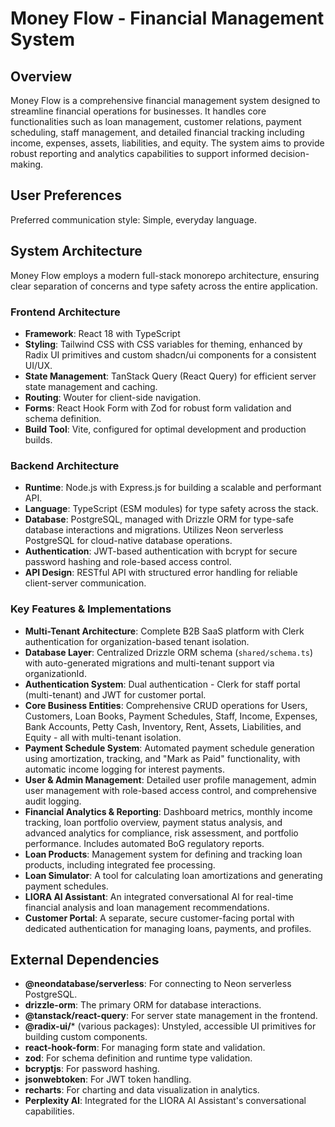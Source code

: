 # Money Flow - Financial Management System

## Overview

Money Flow is a comprehensive financial management system designed to streamline financial operations for businesses. It handles core functionalities such as loan management, customer relations, payment scheduling, staff management, and detailed financial tracking including income, expenses, assets, liabilities, and equity. The system aims to provide robust reporting and analytics capabilities to support informed decision-making.

## User Preferences

Preferred communication style: Simple, everyday language.

## System Architecture

Money Flow employs a modern full-stack monorepo architecture, ensuring clear separation of concerns and type safety across the entire application.

### Frontend Architecture
- **Framework**: React 18 with TypeScript
- **Styling**: Tailwind CSS with CSS variables for theming, enhanced by Radix UI primitives and custom shadcn/ui components for a consistent UI/UX.
- **State Management**: TanStack Query (React Query) for efficient server state management and caching.
- **Routing**: Wouter for client-side navigation.
- **Forms**: React Hook Form with Zod for robust form validation and schema definition.
- **Build Tool**: Vite, configured for optimal development and production builds.

### Backend Architecture
- **Runtime**: Node.js with Express.js for building a scalable and performant API.
- **Language**: TypeScript (ESM modules) for type safety across the stack.
- **Database**: PostgreSQL, managed with Drizzle ORM for type-safe database interactions and migrations. Utilizes Neon serverless PostgreSQL for cloud-native database operations.
- **Authentication**: JWT-based authentication with bcrypt for secure password hashing and role-based access control.
- **API Design**: RESTful API with structured error handling for reliable client-server communication.

### Key Features & Implementations
- **Multi-Tenant Architecture**: Complete B2B SaaS platform with Clerk authentication for organization-based tenant isolation.
- **Database Layer**: Centralized Drizzle ORM schema (`shared/schema.ts`) with auto-generated migrations and multi-tenant support via organizationId.
- **Authentication System**: Dual authentication - Clerk for staff portal (multi-tenant) and JWT for customer portal.
- **Core Business Entities**: Comprehensive CRUD operations for Users, Customers, Loan Books, Payment Schedules, Staff, Income, Expenses, Bank Accounts, Petty Cash, Inventory, Rent, Assets, Liabilities, and Equity - all with multi-tenant isolation.
- **Payment Schedule System**: Automated payment schedule generation using amortization, tracking, and "Mark as Paid" functionality, with automatic income logging for interest payments.
- **User & Admin Management**: Detailed user profile management, admin user management with role-based access control, and comprehensive audit logging.
- **Financial Analytics & Reporting**: Dashboard metrics, monthly income tracking, loan portfolio overview, payment status analysis, and advanced analytics for compliance, risk assessment, and portfolio performance. Includes automated BoG regulatory reports.
- **Loan Products**: Management system for defining and tracking loan products, including integrated fee processing.
- **Loan Simulator**: A tool for calculating loan amortizations and generating payment schedules.
- **LIORA AI Assistant**: An integrated conversational AI for real-time financial analysis and loan management recommendations.
- **Customer Portal**: A separate, secure customer-facing portal with dedicated authentication for managing loans, payments, and profiles.

## External Dependencies

- **@neondatabase/serverless**: For connecting to Neon serverless PostgreSQL.
- **drizzle-orm**: The primary ORM for database interactions.
- **@tanstack/react-query**: For server state management in the frontend.
- **@radix-ui/*** (various packages): Unstyled, accessible UI primitives for building custom components.
- **react-hook-form**: For managing form state and validation.
- **zod**: For schema definition and runtime type validation.
- **bcryptjs**: For password hashing.
- **jsonwebtoken**: For JWT token handling.
- **recharts**: For charting and data visualization in analytics.
- **Perplexity AI**: Integrated for the LIORA AI Assistant's conversational capabilities.